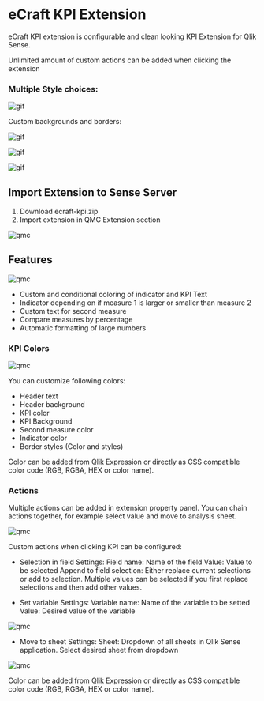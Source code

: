 # eCraft KPI Extension

eCraft KPI extension is configurable and clean looking KPI Extension for Qlik Sense.

Unlimited amount of custom actions can be added when clicking the extension

### Multiple Style choices: ###

![gif](https://raw.githubusercontent.com/ecraftextensions/ecraft-kpi/master/img/kpi1.png)

Custom backgrounds and borders:

![gif](https://raw.githubusercontent.com/ecraftextensions/ecraft-kpi/master/img/kpi2.png)

![gif](https://raw.githubusercontent.com/ecraftextensions/ecraft-kpi/master/img/kpi3.png)

![gif](https://raw.githubusercontent.com/ecraftextensions/ecraft-kpi/master/img/KPI.gif)


## Import Extension to Sense Server ##
1. Download ecraft-kpi.zip
2. Import extension in QMC Extension section

![qmc](https://raw.githubusercontent.com/ecraftextensions/ecraft-kpi/master/img/qmc.png)

## Features ##

![qmc](https://raw.githubusercontent.com/ecraftextensions/ecraft-kpi/master/img/settings1.png)

* Custom and conditional coloring of indicator and KPI Text
* Indicator depending on if measure 1 is larger or smaller than measure 2
* Custom text for second measure
* Compare measures by percentage
* Automatic formatting of large numbers

### KPI Colors ###

![qmc](https://raw.githubusercontent.com/ecraftextensions/ecraft-kpi/master/img/settings2.png)

You can customize following colors:
* Header text
* Header background
* KPI color
* KPI Background
* Second measure color
* Indicator color
* Border styles (Color and styles)

Color can be added from Qlik Expression or directly as CSS compatible color code (RGB, RGBA, HEX or color name).

### Actions ###

Multiple actions can be added in extension property panel. You can chain actions together, for example select value and move to analysis sheet.

![qmc](https://raw.githubusercontent.com/ecraftextensions/ecraft-kpi/master/img/settings3.png)

Custom actions when clicking KPI can be configured:

* Selection in field
Settings:
Field name: Name of the field
Value: Value to be selected
Append to field selection: Either replace current selections or add to selection. Multiple values can be selected if you first replace selections and then add other values.

* Set variable
Settings:
Variable name: Name of the variable to be setted
Value: Desired value of the variable

![qmc](https://raw.githubusercontent.com/ecraftextensions/ecraft-kpi/master/img/settings4.png)


* Move to sheet
Settings:
Sheet: Dropdown of all sheets in Qlik Sense application. Select desired sheet from dropdown

![qmc](https://raw.githubusercontent.com/ecraftextensions/ecraft-kpi/master/img/settings5.png)


Color can be added from Qlik Expression or directly as CSS compatible color code (RGB, RGBA, HEX or color name).


